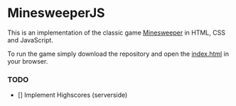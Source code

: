 # MinesweeperJS
This is an implementation of the classic game [Minesweeper](https://en.wikipedia.org/wiki/Minesweeper_(video_game)) in HTML, CSS and JavaScript.

To run the game simply download the repository and open the [index.html](./index.html) in your browser.

### TODO
- [] Implement Highscores (serverside)